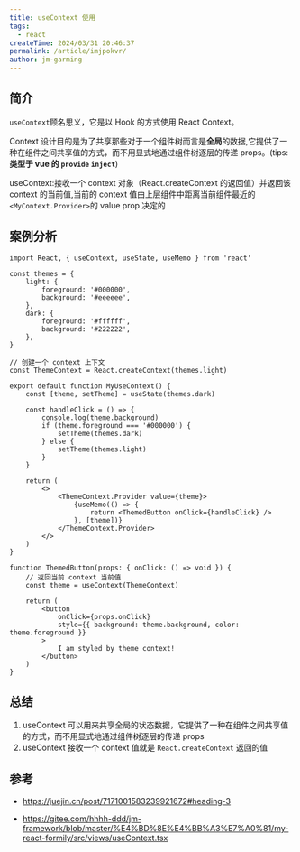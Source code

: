 ```yaml
---
title: useContext 使用
tags:
  - react
createTime: 2024/03/31 20:46:37
permalink: /article/imjpokvr/
author: jm-garming
---
```



## 简介

`useContext`顾名思义，它是以 Hook 的方式使用 React Context。

Context 设计目的是为了共享那些对于一个组件树而言是**全局**的数据,它提供了一种在组件之间共享值的方式，而不用显式地通过组件树逐层的传递 props。(tips: **类型于 vue 的 `provide` `inject`**)

useContext:接收一个 context 对象（React.createContext 的返回值）并返回该 context 的当前值,当前的 context 值由上层组件中距离当前组件最近的`<MyContext.Provider>`的 value prop 决定的

## 案例分析

```tsx
import React, { useContext, useState, useMemo } from 'react'

const themes = {
    light: {
        foreground: '#000000',
        background: '#eeeeee',
    },
    dark: {
        foreground: '#ffffff',
        background: '#222222',
    },
}

// 创建一个 context 上下文
const ThemeContext = React.createContext(themes.light)

export default function MyUseContext() {
    const [theme, setTheme] = useState(themes.dark)

    const handleClick = () => {
        console.log(theme.background)
        if (theme.foreground === '#000000') {
            setTheme(themes.dark)
        } else {
            setTheme(themes.light)
        }
    }

    return (
        <>
            <ThemeContext.Provider value={theme}>
                {useMemo(() => {
                    return <ThemedButton onClick={handleClick} />
                }, [theme])}
            </ThemeContext.Provider>
        </>
    )
}

function ThemedButton(props: { onClick: () => void }) {
    // 返回当前 context 当前值
    const theme = useContext(ThemeContext)

    return (
        <button
            onClick={props.onClick}
            style={{ background: theme.background, color: theme.foreground }}
        >
            I am styled by theme context!
        </button>
    )
}
```

## 总结

1. useContext 可以用来共享全局的状态数据，它提供了一种在组件之间共享值的方式，而不用显式地通过组件树逐层的传递 props
2. useContext 接收一个 context 值就是 `React.createContext` 返回的值

## 参考

-   <a target="_blank" href="https://juejin.cn/post/7171001583239921672#heading-3">https://juejin.cn/post/7171001583239921672#heading-3</a>

-   <a target="_blank" href="https://gitee.com/hhhh-ddd/jm-framework/blob/master/%E4%BD%8E%E4%BB%A3%E7%A0%81/my-react-formily/src/views/useContext.tsx">https://gitee.com/hhhh-ddd/jm-framework/blob/master/%E4%BD%8E%E4%BB%A3%E7%A0%81/my-react-formily/src/views/useContext.tsx</a>
